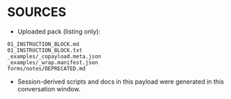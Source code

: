 # SOURCES
- Uploaded pack (listing only):

```
01_INSTRUCTION_BLOCK.md
01_INSTRUCTION_BLOCK.txt
_examples/_copayload.meta.json
_examples/_wrap.manifest.json
forms/notes/DEPRECATED.md
```
- Session-derived scripts and docs in this payload were generated in this conversation window.

